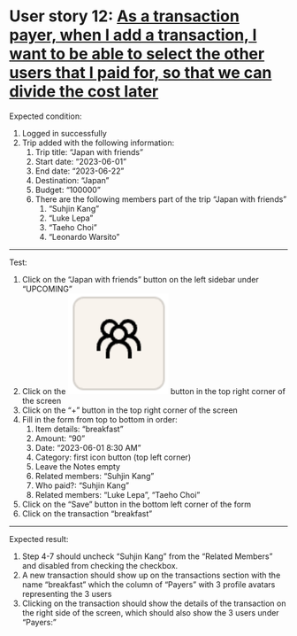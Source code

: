 # User story 12: [As a transaction payer, when I add a transaction, I want to be able to select the other users that I paid for, so that we can divide the cost later](https://github.com/Taehoya/Adventure-Audit/issues/46)

Expected condition:

1. Logged in successfully
2. Trip added with the following information:
   1. Trip title: “Japan with friends”
   2. Start date: “2023-06-01”
   3. End date: “2023-06-22”
   4. Destination: “Japan”
   5. Budget: “100000”
   6. There are the following members part of the trip “Japan with friends”
      1. “Suhjin Kang”
      2. “Luke Lepa”
      3. “Taeho Choi”
      4. “Leonardo Warsito”

---

Test:

1. Click on the “Japan with friends” button on the left sidebar under “UPCOMING”
2. Click on the ![Collaboration](images/collaboration_button.png) button in the top right corner of the screen
3. Click on the “+” button in the top right corner of the screen
4. Fill in the form from top to bottom in order:
   1. Item details: “breakfast”
   2. Amount: “90”
   3. Date: “2023-06-01 8:30 AM”
   4. Category: first icon button (top left corner)
   5. Leave the Notes empty
   6. Related members: “Suhjin Kang”
   7. Who paid?: “Suhjin Kang”
   8. Related members: “Luke Lepa”, “Taeho Choi”
5. Click on the “Save” button in the bottom left corner of the form
6. Click on the transaction “breakfast”

---

Expected result:

1. Step 4-7 should uncheck “Suhjin Kang” from the “Related Members” and disabled from checking the checkbox.
2. A new transaction should show up on the transactions section with the name “breakfast” which the column of “Payers” with 3 profile avatars representing the 3 users
3. Clicking on the transaction should show the details of the transaction on the right side of the screen, which should also show the 3 users under “Payers:”
